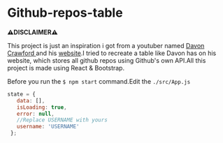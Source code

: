 # Github-repos-table

**⚠️DISCLAIMER⚠️**


This project is just an inspiration i got from a youtuber named [Davon Crawford ](https://www.youtube.com/channel/UCDrekHmOnkptxq3gUU0IyfA) and his [website](https://www.devoncrawford.io/).I tried to recreate a table like Davon has on his website, which stores all github repos using  Github's own API.All this project is made using React &
Bootstrap.


Before you run the `$ npm start` command.Edit the `./src/App.js`
 ```javascript
state = {
    data: [],
    isLoading: true,
    error: null,
    //Replace USERNAME with yours
    username: 'USERNAME'
  };
```





